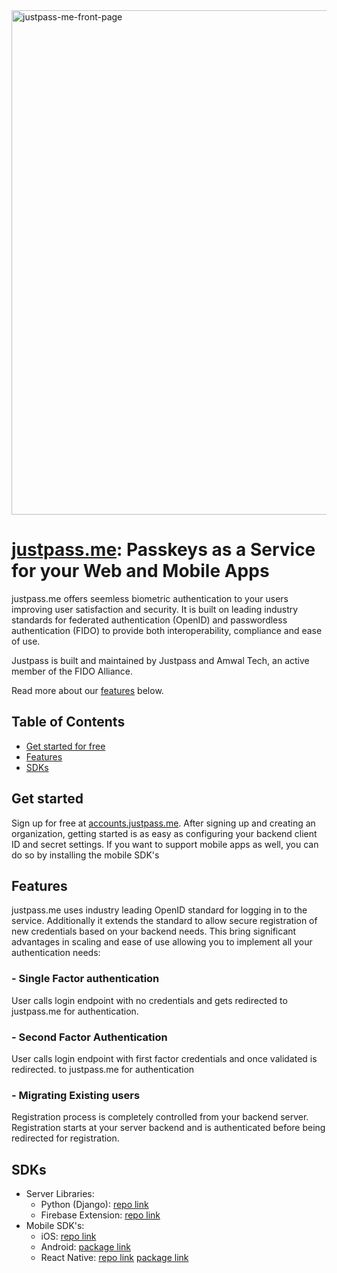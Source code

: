 <img width="807" alt="justpass-me-front-page" src="https://github.com/justpass-me/.github/assets/100665288/76fb832c-711a-499c-88ca-9742c4d115ae">

# [justpass.me](https://www.justpass.me): Passkeys as a Service for your Web and Mobile Apps

justpass.me offers seemless biometric authentication to your users improving user satisfaction and
security. It is built on leading industry standards for federated authentication (OpenID) and passwordless
authentication (FIDO) to provide both interoperability, compliance and ease of use.

Justpass is built and maintained by  Justpass and Amwal Tech, an active member of the FIDO Alliance.


Read more about our [features](#features) below.


## Table of Contents

-   [Get started for free](#get-started)
-   [Features](#features)
-   [SDKs](#sdks)

## Get started
Sign up for free at [accounts.justpass.me](https://accounts.justpass.me). After signing up and creating an organization, getting started is as easy as configuring your backend client ID and secret settings. If you want to support mobile apps as well, you can do so by installing the mobile SDK's

## Features

justpass.me uses industry leading OpenID standard for logging in to the service. Additionally it extends the 
standard to allow secure registration of new credentials based on your backend needs. This bring significant
advantages in scaling and ease of use allowing you to implement all your authentication needs:

### - Single Factor authentication
User calls login endpoint with no credentials and gets redirected to justpass.me for authentication.
### - Second Factor Authentication
User calls login endpoint with first factor credentials and once validated is redirected.
to justpass.me for authentication

### - Migrating Existing users
Registration process is completely controlled from your backend server. Registration starts at your server backend and is authenticated before being redirected for registration.

## SDKs

-   Server Libraries:
    -   Python (Django): [repo link](https://github.com/justpass-me/justpass-me-django)
    -   Firebase Extension: [repo link](https://github.com/justpass-me/justpass-me-firebase-ext)
-   Mobile SDK's:
    -   iOS: [repo link](https://github.com/justpass-me/justpass-me-iOS-sdk)
    -   Android: [package link](https://mavenlibs.com/maven/dependency/tech.amwal.justpassme)
    -   React Native: [repo link](https://github.com/justpass-me/justpass-me-react-native) [package link](https://www.npmjs.com/package/@justpass-me/justpass-me-react-native)
